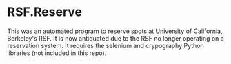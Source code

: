 # RSF.Reserve

This was an automated program to reserve spots at University of California, Berkeley's RSF. It is now antiquated due to the RSF no longer operating on a reservation system. It requires the selenium and crypography Python libraries (not included in this repo).
